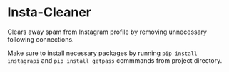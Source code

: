 # Insta-Cleaner

Clears away spam from Instagram profile by removing unnecessary following connections. 

Make sure to install necessary packages by running `pip install instagrapi` and `pip install getpass` commmands from project directory.
